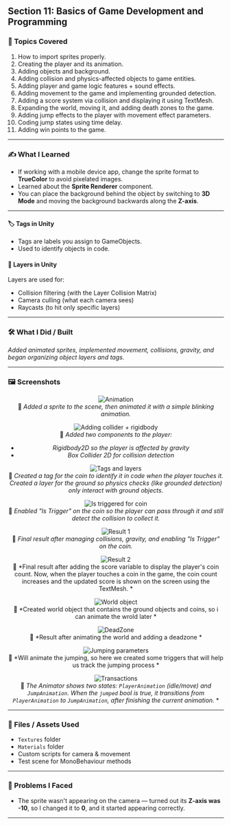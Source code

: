 ## Section 11: Basics of Game Development and Programming

### 📌 Topics Covered  
1. How to import sprites properly.  
2. Creating the player and its animation.  
3. Adding objects and background.  
4. Adding collision and physics-affected objects to game entities.  
5. Adding player and game logic features + sound effects.  
6. Adding movement to the game and implementing grounded detection.  
7. Adding a score system via collision and displaying it using TextMesh.  
8. Expanding the world, moving it, and adding death zones to the game.  
9. Adding jump effects to the player with movement effect parameters.  
10. Coding jump states using time delay.  
11. Adding win points to the game.

---

### ✍️ What I Learned

- If working with a mobile device app, change the sprite format to **TrueColor** to avoid pixelated images.  
- Learned about the **Sprite Renderer** component.  
- You can place the background behind the object by switching to **3D Mode** and moving the background backwards along the **Z-axis**.

---

#### 🏷️ Tags in Unity
- Tags are labels you assign to GameObjects.  
- Used to identify objects in code.

#### 🧅 Layers in Unity
Layers are used for:
- Collision filtering (with the Layer Collision Matrix)  
- Camera culling (what each camera sees)  
- Raycasts (to hit only specific layers)

---

### 🛠️ What I Did / Built  
*Added animated sprites, implemented movement, collisions, gravity, and began organizing object layers and tags.*

---

### 🖼️ Screenshots  

<div align="center">

![Animation](https://i.imgur.com/PaI7Wm6.gif)  
📌 *Added a sprite to the scene, then animated it with a simple blinking animation.*

![Adding collider + rigidbody](https://i.imgur.com/49wK3Rs.png)  
📌 *Added two components to the player:*  
- *Rigidbody2D so the player is affected by gravity*  
- *Box Collider 2D for collision detection*

![Tags and layers](https://i.imgur.com/G7B4ocf.png)  
📌 *Created a tag for the coin to identify it in code when the player touches it.*  
*Created a layer for the ground so physics checks (like grounded detection) only interact with ground objects.*

![Is triggered for coin](https://i.imgur.com/YJ81LUO.png)  
📌 *Enabled "Is Trigger" on the coin so the player can pass through it and still detect the collision to collect it.*

![Result 1](https://i.imgur.com/0wIBDz4.gif)  
📌 *Final result after managing collisions, gravity, and enabling "Is Trigger" on the coin.*

![Result 2](https://i.imgur.com/0wIBDz4.gif)  
📌 *Final result after adding the score variable to display the player's coin count. Now, when the player touches a coin in the game, the coin count increases and the updated score is shown on the screen using the TextMesh. *

![World object](https://i.imgur.com/6Tq2zsV.png)  
📌 *Created world object that contains the ground objects and coins, so i can animate the wrold later *

![DeadZone](https://i.imgur.com/9271WYM.gif)  
📌 *Result after animating the world and adding a deadzone *

![Jumping parameters](https://i.imgur.com/CiTIClv.png)  
📌 *Will animate the jumping, so here we created some triggers that will help us track the jumping process *

![Transactions](https://i.imgur.com/IkaBjd6.png)  
📌 *The Animator shows two states: `PlayerAnimation` (idle/move) and `JumpAnimation`. When the `jumped` bool is true, it transitions from `PlayerAnimation` to `JumpAnimation`, after finishing the current animation.*
 *


</div>

---

### 📁 Files / Assets Used  
- `Textures` folder  
- `Materials` folder  
- Custom scripts for camera & movement  
- Test scene for MonoBehaviour methods  

---

### 🧪 Problems I Faced  
- The sprite wasn't appearing on the camera — turned out its **Z-axis was -10**, so I changed it to **0**, and it started appearing correctly.

---

